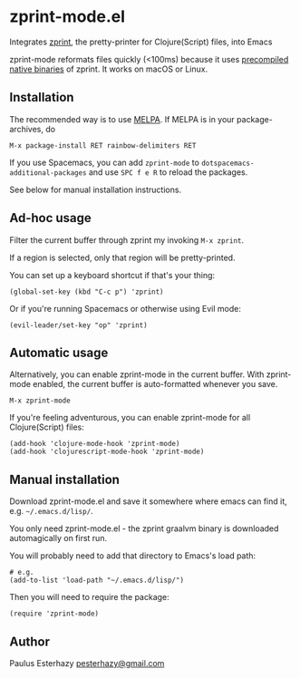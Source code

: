 # zprint-mode.el

Integrates [zprint](https://github.com/kkinnear/zprint), the pretty-printer for Clojure(Script) files, into Emacs

zprint-mode reformats files quickly (<100ms) because it uses [precompiled native binaries](https://github.com/kkinnear/zprint/blob/master/doc/graalvm.md) of zprint. It works on macOS or Linux.

## Installation

The recommended way is to use [MELPA](https://melpa.org/). If MELPA is in your package-archives, do

```
M-x package-install RET rainbow-delimiters RET
```

If you use Spacemacs, you can add `zprint-mode` to `dotspacemacs-additional-packages` and use `SPC f e R` to reload the packages.

See below for manual installation instructions.

## Ad-hoc usage

Filter the current buffer through zprint my invoking `M-x zprint`.

If a region is selected, only that region will be pretty-printed.

You can set up a keyboard shortcut if that's your thing:

```
(global-set-key (kbd "C-c p") 'zprint)
```

Or if you're running Spacemacs or otherwise using Evil mode:

```
(evil-leader/set-key "op" 'zprint)
```

## Automatic usage

Alternatively, you can enable zprint-mode in the current buffer. With zprint-mode enabled, the current buffer is auto-formatted whenever you save.

```
M-x zprint-mode
```

If you're feeling adventurous, you can enable zprint-mode for all Clojure(Script) files:

```
(add-hook 'clojure-mode-hook 'zprint-mode)
(add-hook 'clojurescript-mode-hook 'zprint-mode)
```

## Manual installation

Download zprint-mode.el and save it somewhere where emacs can find it, e.g. `~/.emacs.d/lisp/`.

You only need zprint-mode.el - the zprint graalvm binary is downloaded automagically on first run.

You will probably need to add that directory to Emacs's load path:

```
# e.g.
(add-to-list 'load-path "~/.emacs.d/lisp/")
```

Then you will need to require the package:

```
(require 'zprint-mode)
```

## Author

Paulus Esterhazy <pesterhazy@gmail.com>
